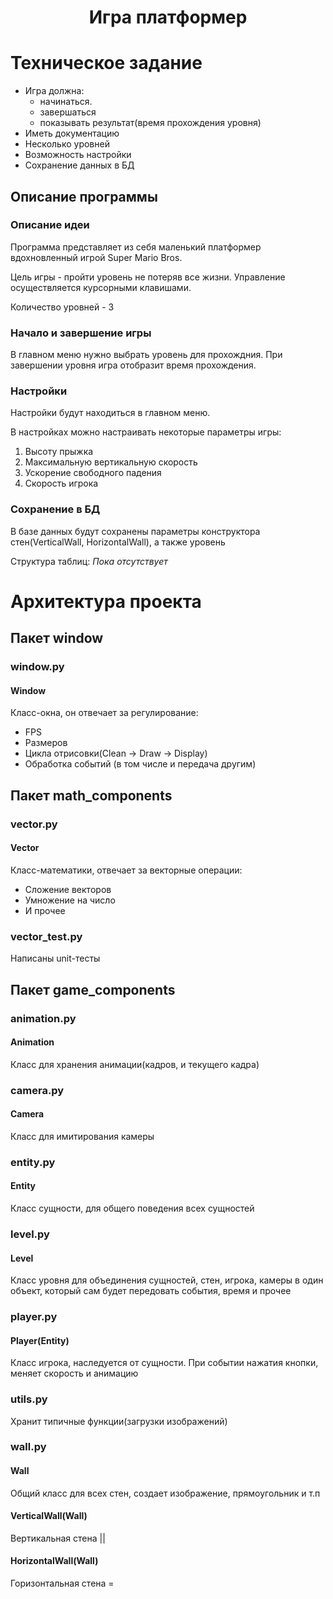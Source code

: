 <h1 align="center">Игра платформер</h1>

# Техническое задание
- Игра должна:
    + начинаться. 
    + завершаться
    + показывать результат(время прохождения уровня)
- Иметь документацию
- Несколько уровней
- Возможность настройки
- Сохранение данных в БД

## Описание программы

### Описание идеи

Программа представляет из себя маленький
платформер вдохновленный игрой Super Mario Bros.

Цель игры - пройти уровень не потеряв все жизни.
Управление осуществляется курсорными клавишами.

Количество уровней - 3

### Начало и завершение игры

В главном меню нужно выбрать уровень для прохождния.
При завершении уровня игра отобразит время прохождения.

### Настройки

Настройки будут находиться в главном меню.

В настройках можно настраивать некоторые параметры игры:
1. Высоту прыжка
2. Максимальную вертикальную скорость
3. Ускорение свободного падения
4. Скорость игрока

### Сохранение в БД
В базе данных будут сохранены параметры конструктора
стен(VerticalWall, HorizontalWall), а также уровень

Структура таблиц:
_Пока отсутствует_

# Архитектура проекта

## Пакет window

### window.py

#### Window

Класс-окна, он отвечает за регулирование:
+ FPS
+ Размеров
+ Цикла отрисовки(Clean -> Draw -> Display)
+ Обработка событий (в том числе и передача другим)

## Пакет math_components

### vector.py

#### Vector

Класс-математики, отвечает за векторные операции:
+ Сложение векторов
+ Умножение на число
+ И прочее

### vector_test.py

Написаны unit-тесты

## Пакет game_components

### animation.py
#### Animation
Класс для хранения анимации(кадров, и текущего кадра)
### camera.py
#### Camera
Класс для имитирования камеры
### entity.py
#### Entity
Класс сущности, для общего поведения всех сущностей
### level.py
#### Level
Класс уровня для объединения сущностей, стен, игрока, камеры
в один объект, который сам будет передовать события, время и прочее 
### player.py
#### Player(Entity)
Класс игрока, наследуется от сущности. 
При событии нажатия кнопки, меняет скорость и анимацию
### utils.py
Хранит типичные функции(загрузки изображений)
### wall.py
#### Wall
Общий класс для всех стен, создает изображение, прямоугольник и т.п
#### VerticalWall(Wall)
Вертикальная стена ||
#### HorizontalWall(Wall)
Горизонтальная стена =
